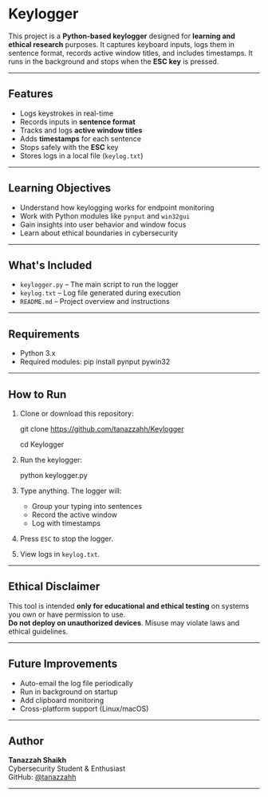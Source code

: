 # Keylogger

This project is a **Python-based keylogger** designed for **learning and ethical research** purposes. It captures keyboard inputs, logs them in sentence format, records active window titles, and includes timestamps. It runs in the background and stops when the **ESC key** is pressed.

---

## Features

- Logs keystrokes in real-time
- Records inputs in **sentence format**
- Tracks and logs **active window titles**
- Adds **timestamps** for each sentence
- Stops safely with the **ESC** key
- Stores logs in a local file (`keylog.txt`)

---

## Learning Objectives

- Understand how keylogging works for endpoint monitoring
- Work with Python modules like `pynput` and `win32gui`
- Gain insights into user behavior and window focus
- Learn about ethical boundaries in cybersecurity

---

## What's Included

- `keylogger.py` – The main script to run the logger
- `keylog.txt` – Log file generated during execution
- `README.md` – Project overview and instructions

---

## Requirements

- Python 3.x
- Required modules:
  pip install pynput pywin32


---

## How to Run

1. Clone or download this repository:

   git clone https://github.com/tanazzahh/Keylogger
   
   cd Keylogger

3. Run the keylogger:

   python keylogger.py


4. Type anything. The logger will:
   - Group your typing into sentences
   - Record the active window
   - Log with timestamps

5. Press `ESC` to stop the logger.

6. View logs in `keylog.txt`.

---

## Ethical Disclaimer

This tool is intended **only for educational and ethical testing** on systems you own or have permission to use.  
**Do not deploy on unauthorized devices**. Misuse may violate laws and ethical guidelines.

---

## Future Improvements 

- Auto-email the log file periodically
- Run in background on startup
- Add clipboard monitoring
- Cross-platform support (Linux/macOS)

---

## Author

**Tanazzah Shaikh**  
Cybersecurity Student & Enthusiast  
GitHub: [@tanazzahh](https://github.com/tanazzahh)

---

